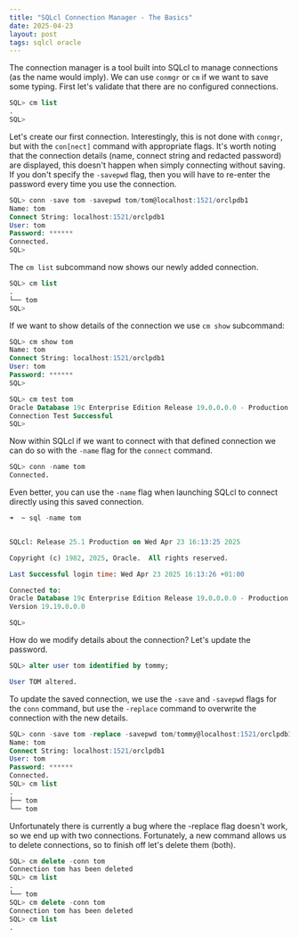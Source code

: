 ```yaml
---
title: "SQLcl Connection Manager - The Basics"
date: 2025-04-23
layout: post
tags: sqlcl oracle
---
```


The connection manager is a tool built into SQLcl to manage connections (as the name would imply).
We can use ```conmgr``` or ```cm``` if we want to save some typing. 
First let's validate that there are no configured connections.

```sql
SQL> cm list
.
SQL> 
```

Let's create our first connection.  Interestingly, this is not done with ```conmgr```, but with the ```con[nect]``` command with appropriate flags.
It's worth noting that the connection details (name, connect string and redacted password) are displayed, this doesn't happen when simply connecting without saving.  If you don't specify the ```-savepwd``` flag, then you will have to re-enter the password every time you use the connection.

```sql
SQL> conn -save tom -savepwd tom/tom@localhost:1521/orclpdb1
Name: tom
Connect String: localhost:1521/orclpdb1
User: tom
Password: ******
Connected.
SQL> 
```

The ```cm list``` subcommand now shows our newly added connection.
```sql
SQL> cm list
.
└── tom
SQL> 
```


If we want to show details of the connection we use ```cm show``` subcommand:
```sql
SQL> cm show tom
Name: tom
Connect String: localhost:1521/orclpdb1
User: tom
Password: ******
SQL> 
```

```sql
SQL> cm test tom
Oracle Database 19c Enterprise Edition Release 19.0.0.0.0 - Production
Connection Test Successful
SQL> 
```

Now within SQLcl if we want to connect with that defined connection we can do so with the ```-name``` flag  for the ```connect``` command.
```sql
SQL> conn -name tom
Connected.
```

Even better, you can use the ```-name``` flag when launching SQLcl to connect directly using this saved connection.
```sql
➜  ~ sql -name tom


SQLcl: Release 25.1 Production on Wed Apr 23 16:13:25 2025

Copyright (c) 1982, 2025, Oracle.  All rights reserved.

Last Successful login time: Wed Apr 23 2025 16:13:26 +01:00

Connected to:
Oracle Database 19c Enterprise Edition Release 19.0.0.0.0 - Production
Version 19.19.0.0.0

SQL>
```

How do we modify details about the connection?  Let's update the password.
```sql
SQL> alter user tom identified by tommy;

User TOM altered.
```

To update the saved connection, we use the ```-save``` and ```-savepwd``` flags for the ```conn``` command, but use the ```-replace``` command to overwrite the connection with the new details.
```sql
SQL> conn -save tom -replace -savepwd tom/tommy@localhost:1521/orclpdb1
Name: tom
Connect String: localhost:1521/orclpdb1
User: tom
Password: ******
Connected.
SQL> cm list
.
├── tom
└── tom
```
Unfortunately there is currently a bug where the -replace flag doesn't work, so we end up with two connections.
Fortunately, a new command allows us to delete connections, so to finish off let's delete them (both).

```sql
SQL> cm delete -conn tom
Connection tom has been deleted
SQL> cm list
.
└── tom
SQL> cm delete -conn tom
Connection tom has been deleted
SQL> cm list
.
```
